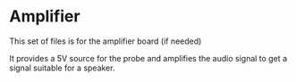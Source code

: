 # Amplifier

This set of files is for the amplifier board (if needed)

It provides a 5V source for the probe and amplifies the audio signal to get a signal suitable for a speaker.
